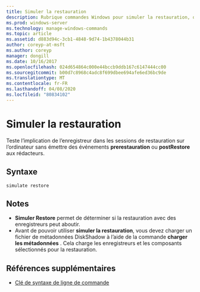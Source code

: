 ```yaml
---
title: Simuler la restauration
description: Rubrique commandes Windows pour simuler la restauration, qui teste l’implication de l’enregistreur dans les sessions de restauration sur l’ordinateur sans émettre des événements prerestauration ou PostRestore aux rédacteurs.
ms.prod: windows-server
ms.technology: manage-windows-commands
ms.topic: article
ms.assetid: d883d94c-3cb1-4848-9d74-1b4378044b31
author: coreyp-at-msft
ms.author: coreyp
manager: dongill
ms.date: 10/16/2017
ms.openlocfilehash: 024d654864c000e44bccb9ddb167c6147444cc00
ms.sourcegitcommit: b00d7c8968c4adc8f699dbee694afe6ed36bc9de
ms.translationtype: MT
ms.contentlocale: fr-FR
ms.lasthandoff: 04/08/2020
ms.locfileid: "80834102"
---
```

# <a name="simulate-restore"></a>Simuler la restauration

Teste l’implication de l’enregistreur dans les sessions de restauration sur l’ordinateur sans émettre des événements **prerestauration** ou **postRestore** aux rédacteurs.

## <a name="syntax"></a>Syntaxe

```
simulate restore
```

## <a name="remarks"></a>Notes

-   **Simuler Restore** permet de déterminer si la restauration avec des enregistreurs peut aboutir.
-   Avant de pouvoir utiliser **simuler la restauration**, vous devez charger un fichier de métadonnées DiskShadow à l’aide de la commande **charger les métadonnées** . Cela charge les enregistreurs et les composants sélectionnés pour la restauration.

## <a name="additional-references"></a>Références supplémentaires

- [Clé de syntaxe de ligne de commande](command-line-syntax-key.md)